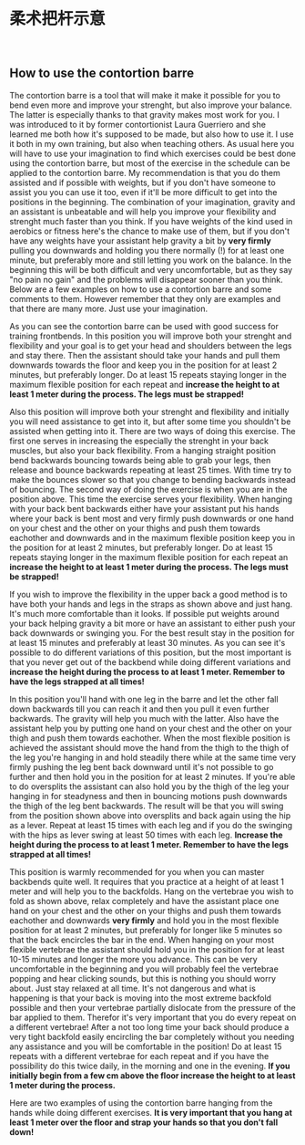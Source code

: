 # 柔术把杆示意
 

<!-- ![](/images/contortion_barre1.jpg){width="787" height="548"}

![](/images/contortion_barre2.jpg){width="793" height="1150"} -->

## How to use the contortion barre

The contortion barre is a tool that will make it make it possible for
you to bend even more and improve your strenght, but also improve your
balance. The latter is especially thanks to that gravity makes most work
for you. I was introduced to it by former contortionist Laura Guerriero
and she learned me both how it's supposed to be made, but also how to
use it. I use it both in my own training, but also when teaching others.
As usual here you will have to use your imagination to find which
exercises could be best done using the contortion barre, but most of the
exercise in the schedule can be applied to the contortion barre. My
recommendation is that you do them assisted and if possible with
weights, but if you don't have someone to assist you you can use it
too, even if it'll be more difficult to get into the positions in the
beginning. The combination of your imagination, gravity and an assistant
is unbeatable and will help you improve your flexibility and strenght
much faster than you think. If you have weights of the kind used in
aerobics or fitness here's the chance to make use of them, but if you
don't have any weights have your assistant help gravity a bit by **very
firmly** pulling you downwards and holding you there normally (!) for at
least one minute, but preferably more and still letting you work on the
balance. In the beginning this will be both difficult and very
uncomfortable, but as they say "no pain no gain" and the problems will
disappear sooner than you think. Below are a few examples on how to use
a contortion barre and some comments to them. However remember that they
only are examples and that there are many more. Just use your
imagination.

<!-- ![](/images/imogene_winchester2.jpg){width="139" height="199"} -->

As you can see the contortion barre can be used with good success for
training frontbends. In this position you will improve both your
strenght and flexibility and your goal is to get your head and shoulders
between the legs and stay there. Then the assistant should take your
hands and pull them downwards towards the floor and keep you in the
position for at least 2 minutes, but preferably longer. Do at least 15
repeats staying longer in the maximum flexible position for each repeat
and <strong>increase the height to at least 1 meter during the process. <span class="underline">The legs must be strapped!</span></strong>

<!-- ![](/images/imogene_winchester1.jpg){width="140" height="198"} -->

Also this position will improve both your strenght and flexibility and
initially you will need assistance to get into it, but after some time
you shouldn't be assisted when getting into it. There are two ways of
doing this exercise. The first one serves in increasing the especially
the strenght in your back muscles, but also your back flexibility. From
a hanging straight position bend backwards bouncing towards being able
to grab your legs, then release and bounce backwards repeating at least
25 times. With time try to make the bounces slower so that you change to
bending backwards instead of bouncing. The second way of doing the
exercise is when you are in the position above. This time the exercise
serves your flexibility. When hanging with your back bent backwards
either have your assistant put his hands where your back is bent most
and very firmly push downwards or one hand on your chest and the other
on your thighs and push them towards eachother and downwards and in the
maximum flexible position keep you in the position for at least 2
minutes, but preferably longer. Do at least 15 repeats staying longer in
the maximum flexible position for each repeat an <strong>increase the height to at least 1 meter during the process. <span class="underline">The legs must be strapped!</span></strong>

<div class="img-group">

<!-- ![](/images/laura_guerriero4.jpg){width="159" height="224"}
![](/images/laura_guerriero6.jpg){width="152" height="223"}
![](/images/laura_guerriero5.jpg){width="156" height="223"} -->

</div>

If you wish to improve the flexibility in the upper back a good method
is to have both your hands and legs in the straps as shown above and
just hang. It's much more comfortable than it looks. If possible put
weights around your back helping gravity a bit more or have an assistant
to either push your back downwards or swinging you. For the best result
stay in the position for at least 15 minutes and preferably at least 30
minutes. As you can see it's possible to do different variations of
this position, but the most important is that you never get out of the
backbend while doing different variations and <strong>increase the height during the process to at least 1 meter. <span class="underline">Remember to have the legs strapped at all times!</span></strong>

<div class="img-group">

<!-- ![](/images/laura_guerriero3.jpg){width="164" height="235"}
![](/images/laura_guerriero7.jpg){width="163" height="235"}
![](/images/laura_guerriero8.jpg){width="165" height="235"}
![](/images/imogene_winchester_4.jpg){width="114" height="235"} -->

</div>

In this position you'll hand with one leg in the barre and let the
other fall down backwards till you can reach it and then you pull it
even further backwards. The gravity will help you much with the latter.
Also have the assistant help you by putting one hand on your chest and
the other on your thigh and push them towards eachother. When the most
flexible position is achieved the assistant should move the hand from
the thigh to the thigh of the leg you're hanging in and hold steadily
there while at the same time very firmly pushing the leg bent back
downward until it's not possible to go further and then hold you in the
position for at least 2 minutes. If you're able to do oversplits the
assistant can also hold you by the thigh of the leg your hanging in for
steadyness and then in bouncing motions push downwards the thigh of the
leg bent backwards. The result will be that you will swing from the
position shown above into oversplits and back again using the hip as a
lever. Repeat at least 15 times with each leg and if you do the swinging
with the hips as lever swing at least 50 times with each leg. <strong>Increase the height during the process to at least 1 meter.  <span class="underline">Remember to have the legs strapped at all times!</span></strong>

<!-- ![](/images/imogene_winchester_3.jpg){width="183" height="204"} -->

This position is warmly recommended for you when you can master
backbends quite well. It requires that you practice at a height of at
least 1 meter and will help you to the backfolds. Hang on the vertebrae
you wish to fold as shown above, relax completely and have the assistant
place one hand on your chest and the other on your thighs and push them
towards eachother and downwards **very firmly** and hold you in the most
flexible position for at least 2 minutes, but preferably for longer like
5 minutes so that the back encircles the bar in the end. When hanging on
your most flexible vertebrae the assistant should hold you in the
position for at least 10-15 minutes and longer the more you advance.
This can be very uncomfortable in the beginning and you will probably
feel the vertebrae popping and hear clicking sounds, but this is nothing
you should worry about. Just stay relaxed at all time. It's not
dangerous and what is happening is that your back is moving into the
most extreme backfold possible and then your vertebrae partially
dislocate from the pressure of the bar applied to them. Therefor it's
very important that you do every repeat on a different vertebrae! After
a not too long time your back should produce a very tight backfold
easily encircling the bar completely without you needing any assistance
and you will be comfortable in the position! Do at least 15 repeats with
a different vertebrae for each repeat and if you have the possibility do
this twice daily, in the morning and one in the evening. **If you initially begin from a few cm above the floor increase the height to at least 1 meter during the process.**

<div class="img-group">

<!-- ![](/images/laura_guerriero1.jpg){width="193" height="281"}
![](/images/laura_guerriero2.jpg){width="195" height="277"} -->

</div>

Here are two examples of using the contortion barre hanging from the
hands while doing different exercises. <strong>It is <span class="underline">very important</span> that you hang at least 1 meter over the floor and strap your hands so that you don't fall down!</strong>
